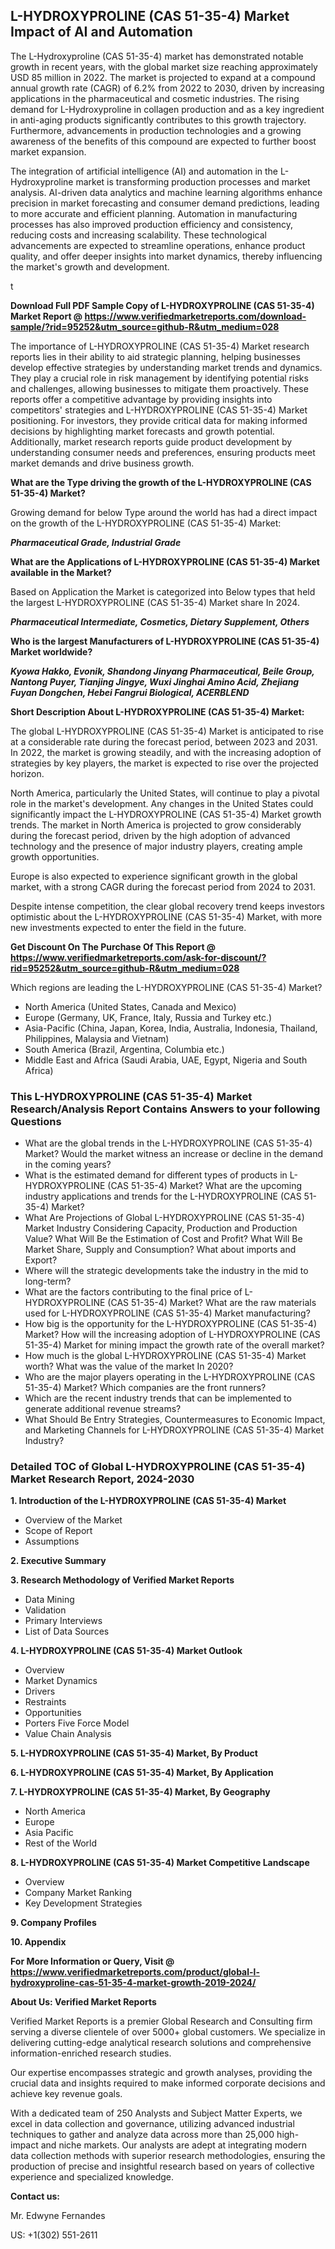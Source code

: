 <h2>L-HYDROXYPROLINE (CAS 51-35-4) Market Impact of AI and Automation</h2><p>The L-Hydroxyproline (CAS 51-35-4) market has demonstrated notable growth in recent years, with the global market size reaching approximately USD 85 million in 2022. The market is projected to expand at a compound annual growth rate (CAGR) of 6.2% from 2022 to 2030, driven by increasing applications in the pharmaceutical and cosmetic industries. The rising demand for L-Hydroxyproline in collagen production and as a key ingredient in anti-aging products significantly contributes to this growth trajectory. Furthermore, advancements in production technologies and a growing awareness of the benefits of this compound are expected to further boost market expansion.</p><p>The integration of artificial intelligence (AI) and automation in the L-Hydroxyproline market is transforming production processes and market analysis. AI-driven data analytics and machine learning algorithms enhance precision in market forecasting and consumer demand predictions, leading to more accurate and efficient planning. Automation in manufacturing processes has also improved production efficiency and consistency, reducing costs and increasing scalability. These technological advancements are expected to streamline operations, enhance product quality, and offer deeper insights into market dynamics, thereby influencing the market's growth and development.</p>t</p><p id="" class=""><strong>Download Full PDF Sample Copy of L-HYDROXYPROLINE (CAS 51-35-4) Market Report @ <a href="https://www.verifiedmarketreports.com/download-sample/?rid=95252&utm_source=github-R&utm_medium=028" target="_blank">https://www.verifiedmarketreports.com/download-sample/?rid=95252&utm_source=github-R&utm_medium=028</a></strong></p><p>The importance of&nbsp;L-HYDROXYPROLINE (CAS 51-35-4) Market research reports lies in their ability to aid strategic planning, helping businesses develop effective strategies by understanding market trends and dynamics. They play a crucial role in risk management by identifying potential risks and challenges, allowing businesses to mitigate them proactively. These reports offer a competitive advantage by providing insights into competitors' strategies and L-HYDROXYPROLINE (CAS 51-35-4) Market positioning. For investors, they provide critical data for making informed decisions by highlighting market forecasts and growth potential. Additionally, market research reports guide product development by understanding consumer needs and preferences, ensuring products meet market demands and drive business growth.</p><p><strong>What are the&nbsp;Type driving the growth of the L-HYDROXYPROLINE (CAS 51-35-4) Market?</strong></p><p id="" class="">Growing demand for below Type around the world has had a direct impact on the growth of the L-HYDROXYPROLINE (CAS 51-35-4) Market:</p><em><strong>Pharmaceutical Grade, Industrial Grade</strong></em></p><strong>What are the&nbsp;Applications&nbsp;of L-HYDROXYPROLINE (CAS 51-35-4) Market available in the Market?</strong></p><p id="" class="">Based on Application the Market is categorized into Below types that held the largest L-HYDROXYPROLINE (CAS 51-35-4) Market share In 2024.</p><em><strong>Pharmaceutical Intermediate, Cosmetics, Dietary Supplement, Others</strong></em></p><strong>Who is the largest Manufacturers of L-HYDROXYPROLINE (CAS 51-35-4) Market worldwide?</strong></p><p><em><strong>Kyowa Hakko, Evonik, Shandong Jinyang Pharmaceutical, Beile Group, Nantong Puyer, Tianjing Jingye, Wuxi Jinghai Amino Acid, Zhejiang Fuyan Dongchen, Hebei Fangrui Biological, ACERBLEND</strong></em></p><p id="" class=""><strong>Short Description About L-HYDROXYPROLINE (CAS 51-35-4) Market:</strong></p><p>The global L-HYDROXYPROLINE (CAS 51-35-4) Market is anticipated to rise at a considerable rate during the forecast period, between 2023 and 2031. In 2022, the market is growing steadily, and with the increasing adoption of strategies by key players, the market is expected to rise over the projected horizon.</p><p>North America, particularly the United States, will continue to play a pivotal role in the market's development. Any changes in the United States could significantly impact the L-HYDROXYPROLINE (CAS 51-35-4) Market growth trends. The market in North America is projected to grow considerably during the forecast period, driven by the high adoption of advanced technology and the presence of major industry players, creating ample growth opportunities.</p><p>Europe is also expected to experience significant growth in the global market, with a strong CAGR during the forecast period from 2024 to 2031.</p><p>Despite intense competition, the clear global recovery trend keeps investors optimistic about the L-HYDROXYPROLINE (CAS 51-35-4) Market, with more new investments expected to enter the field in the future.</p><p id="" class=""><strong>Get Discount On The Purchase Of This Report @ <a href="https://www.verifiedmarketreports.com/ask-for-discount/?rid=95252&utm_source=github-R&utm_medium=028" target="_blank">https://www.verifiedmarketreports.com/ask-for-discount/?rid=95252&utm_source=github-R&utm_medium=028</a></strong></p>Which regions are leading the L-HYDROXYPROLINE (CAS 51-35-4) Market?</p><ul><li>North America (United States, Canada and Mexico)</li><li>Europe (Germany, UK, France, Italy, Russia and Turkey etc.)</li><li>Asia-Pacific (China, Japan, Korea, India, Australia, Indonesia, Thailand, Philippines, Malaysia and Vietnam)</li><li>South America (Brazil, Argentina, Columbia etc.)</li><li>Middle East and Africa (Saudi Arabia, UAE, Egypt, Nigeria and South Africa)</li></ul><h3 id="" class="">This L-HYDROXYPROLINE (CAS 51-35-4) Market Research/Analysis Report Contains Answers to your following Questions</h3><ul><li>What are the global trends in the L-HYDROXYPROLINE (CAS 51-35-4) Market? Would the market witness an increase or decline in the demand in the coming years?</li><li>What is the estimated demand for different types of products in L-HYDROXYPROLINE (CAS 51-35-4) Market? What are the upcoming industry applications and trends for the L-HYDROXYPROLINE (CAS 51-35-4) Market?</li><li>What Are Projections of Global L-HYDROXYPROLINE (CAS 51-35-4) Market Industry Considering Capacity, Production and Production Value? What Will Be the Estimation of Cost and Profit? What Will Be Market Share, Supply and Consumption? What about imports and Export?</li><li>Where will the strategic developments take the industry in the mid to long-term?</li><li>What are the factors contributing to the final price of L-HYDROXYPROLINE (CAS 51-35-4) Market? What are the raw materials used for L-HYDROXYPROLINE (CAS 51-35-4) Market manufacturing?</li><li>How big is the opportunity for the L-HYDROXYPROLINE (CAS 51-35-4) Market? How will the increasing adoption of L-HYDROXYPROLINE (CAS 51-35-4) Market for mining impact the growth rate of the overall market?</li><li>How much is the global L-HYDROXYPROLINE (CAS 51-35-4) Market worth? What was the value of the market In 2020?</li><li>Who are the major players operating in the L-HYDROXYPROLINE (CAS 51-35-4) Market? Which companies are the front runners?</li><li>Which are the recent industry trends that can be implemented to generate additional revenue streams?</li><li>What Should Be Entry Strategies, Countermeasures to Economic Impact, and Marketing Channels for L-HYDROXYPROLINE (CAS 51-35-4) Market Industry?</li></ul><h3 id="" class="">Detailed TOC of Global L-HYDROXYPROLINE (CAS 51-35-4) Market Research Report, 2024-2030</h3><p id="" class=""><strong>1. Introduction of the L-HYDROXYPROLINE (CAS 51-35-4) Market</strong></p><ul><li>Overview of the Market</li><li>Scope of Report</li><li>Assumptions</li></ul><p id="" class=""><strong>2. Executive Summary</strong></p><p id="" class=""><strong>3. Research Methodology of Verified Market Reports</strong></p><ul><li>Data Mining</li><li>Validation</li><li>Primary Interviews</li><li>List of Data Sources</li></ul><p id="" class=""><strong>4. L-HYDROXYPROLINE (CAS 51-35-4) Market Outlook</strong></p><ul><li>Overview</li><li>Market Dynamics</li><li>Drivers</li><li>Restraints</li><li>Opportunities</li><li>Porters Five Force Model</li><li>Value Chain Analysis</li></ul><p id="" class=""><strong>5. L-HYDROXYPROLINE (CAS 51-35-4) Market, By Product</strong></p><p id="" class=""><strong>6. L-HYDROXYPROLINE (CAS 51-35-4) Market, By Application</strong></p><p id="" class=""><strong>7. L-HYDROXYPROLINE (CAS 51-35-4) Market, By Geography</strong></p><ul><li>North America</li><li>Europe</li><li>Asia Pacific</li><li>Rest of the World</li></ul><p id="" class=""><strong>8. L-HYDROXYPROLINE (CAS 51-35-4) Market Competitive Landscape</strong></p><ul><li>Overview</li><li>Company Market Ranking</li><li>Key Development Strategies</li></ul><p id="" class=""><strong>9. Company Profiles</strong></p><p id="" class=""><strong>10. Appendix</strong></p><p id="" class=""><strong>For More Information or Query, Visit @ <a href="https://www.verifiedmarketreports.com/product/global-l-hydroxyproline-cas-51-35-4-market-growth-2019-2024/" target="_blank">https://www.verifiedmarketreports.com/product/global-l-hydroxyproline-cas-51-35-4-market-growth-2019-2024/</a></strong></p><p id="" class=""><strong>About Us: Verified Market Reports</strong></p><p id="" class="">Verified Market Reports is a premier Global Research and Consulting firm serving a diverse clientele of over 5000+ global customers. We specialize in delivering cutting-edge analytical research solutions and comprehensive information-enriched research studies.</p><p id="" class="">Our expertise encompasses strategic and growth analyses, providing the crucial data and insights required to make informed corporate decisions and achieve key revenue goals.</p><p id="" class="">With a dedicated team of 250 Analysts and Subject Matter Experts, we excel in data collection and governance, utilizing advanced industrial techniques to gather and analyze data across more than 25,000 high-impact and niche markets. Our analysts are adept at integrating modern data collection methods with superior research methodologies, ensuring the production of precise and insightful research based on years of collective experience and specialized knowledge.</p><p id="" class=""><strong>Contact us:</strong></p><p id="" class="">Mr. Edwyne Fernandes</p><p id="" class="">US: +1(302) 551-2611</p>